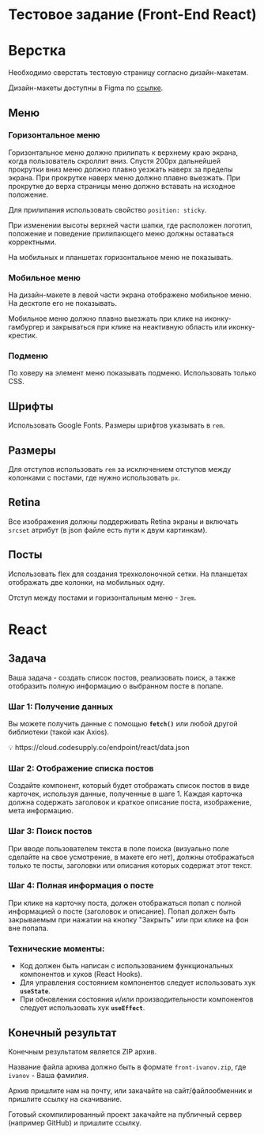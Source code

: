 # Тестовое задание (Front-End React)

# Верстка

Необходимо сверстать тестовую страницу согласно дизайн-макетам.

Дизайн-макеты доступны в Figma по [ссылке](https://www.figma.com/file/5dPAPZRin0lfmgrmvVkg8R/frontend-trial?node-id=0%3A2). 

## Меню

### Горизонтальное меню

Горизонтальное меню должно прилипать к верхнему краю экрана, когда пользователь скроллит вниз. Спустя 200px дальнейшей прокрутки вниз меню должно плавно уезжать наверх за пределы экрана. При прокрутке наверх меню должно плавно выезжать. При прокрутке до верха страницы меню должно вставать на исходное положение.

Для прилипания использовать свойство `position: sticky`.

При изменении высоты верхней части шапки, где расположен логотип, положение и поведение прилипающего меню должны оставаться корректными.

На мобильных и планшетах горизонтальное меню не показывать.

### Мобильное меню

На дизайн-макете в левой части экрана отображено мобильное меню. На десктопе его не показывать.

Мобильное меню должно плавно выезжать при клике на иконку-гамбургер и закрываться при клике на неактивную область или иконку-крестик.

### Подменю

По ховеру на элемент меню показывать подменю. Использовать только CSS.

## Шрифты

Использовать Google Fonts. Размеры шрифтов указывать в `rem`.

## Размеры

Для отступов использовать `rem` за исключением отступов между колонками с постами, где нужно использовать `px`.

## Retina

Все изображения должны поддерживать Retina экраны и включать `srcset` атрибут (в json файле есть пути к двум картинкам).

## Посты

Использовать flex для создания трехколоночной сетки. На планшетах отображать две колонки, на мобильных одну.

Отступ между постами и горизонтальным меню - `3rem`.

# React

## **Задача**

Ваша задача - создать список постов, реализовать поиск, а также отобразить полную информацию о выбранном посте в попапе.

### **Шаг 1: Получение данных**

Вы можете получить данные с помощью **`fetch()`** или любой другой библиотеки (такой как Axios).

<aside>
💡 https://cloud.codesupply.co/endpoint/react/data.json

</aside>

### **Шаг 2: Отображение списка постов**

Создайте компонент, который будет отображать список постов в виде карточек, используя данные, полученные в шаге 1. Каждая карточка должна содержать заголовок и краткое описание поста, изображение, мета информацию.

### **Шаг 3: Поиск постов**

При вводе пользователем текста в поле поиска (визуально поле сделайте на свое усмотрение, в макете его нет), должны отображаться только те посты, заголовки или описания которых содержат этот текст.

### **Шаг 4: Полная информация о посте**

При клике на карточку поста, должен отображаться попап с полной информацией о посте (заголовок и описание). Попап должен быть закрываемым при нажатии на кнопку "Закрыть" или при клике на фон вне попапа.

### Технические моменты:

- Код должен быть написан с использованием функциональных компонентов и хуков (React Hooks).
- Для управления состоянием компонентов следует использовать хук **`useState`**.
- При обновлении состояния и/или производительности компонентов следует использовать хук **`useEffect`**.

## Конечный результат

Конечным результатом является ZIP архив.

Название файла архива должно быть в формате `front-ivanov.zip`, где `ivanov` - Ваша фамилия. 

Архив пришлите нам на почту, или закачайте на сайт/файлообменник и пришлите ссылку на скачивание.

Готовый скомпилированный проект закачайте на публичный сервер (например GitHub) и пришлите ссылку.